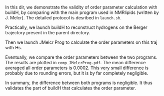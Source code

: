 In this dir, we demonstrate the validity of order parameter calculation with buildH, by comparing with the main program used in NMRlipids (written by J. Melcr). The detailed protocol is desribed in `launch.sh`.

Practically, we launch buildH to reconstruct hydrogens on the Berger trajectory present in the parent directory.

Then we launch JMelcr Prog to calculate the order parameters on this traj with Hs.

Eventually, we compare the order parameters between the two programs. The results are plotted in `comp_JMelcrProg.pdf`. The mean difference averaged all order parameters is 0.0002. This very small difference is probably due to rounding errors, but it is by far completely negligible.

In summary, the difference between both programs is negligible. It thus validates the part of buildH that calculates the order parameter.


